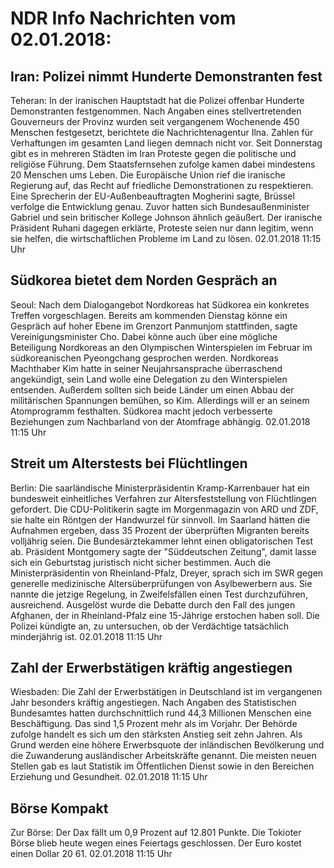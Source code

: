 # NDR Info Nachrichten vom 02.01.2018:


## Iran: Polizei nimmt Hunderte Demonstranten fest
Teheran: In der iranischen Hauptstadt hat die Polizei offenbar Hunderte Demonstranten festgenommen. Nach Angaben eines stellvertretenden Gouverneurs der Provinz wurden seit vergangenem Wochenende 450 Menschen festgesetzt, berichtete die Nachrichtenagentur Ilna. Zahlen für Verhaftungen im gesamten Land liegen demnach nicht vor. Seit Donnerstag gibt es in mehreren Städten im Iran Proteste gegen die politische und religiöse Führung. Dem Staatsfernsehen zufolge kamen dabei mindestens 20 Menschen ums Leben. Die Europäische Union rief die iranische Regierung auf, das Recht auf friedliche Demonstrationen zu respektieren. Eine Sprecherin der EU-Außenbeauftragten Mogherini sagte, Brüssel verfolge die Entwicklung genau. Zuvor hatten sich Bundesaußenminister Gabriel und sein britischer Kollege Johnson ähnlich geäußert. Der iranische Präsident Ruhani dagegen erklärte, Proteste seien nur dann legitim, wenn sie helfen, die wirtschaftlichen Probleme im Land zu lösen. 02.01.2018 11:15 Uhr 

## Südkorea bietet dem Norden Gespräch an
Seoul: Nach dem Dialogangebot Nordkoreas hat Südkorea ein konkretes Treffen vorgeschlagen. Bereits am kommenden Dienstag könne ein Gespräch auf hoher Ebene im Grenzort Panmunjom stattfinden, sagte Vereinigungsminister Cho. Dabei könne auch über eine mögliche Beteiligung Nordkoreas an den Olympischen Winterspielen im Februar im südkoreanischen Pyeongchang gesprochen werden. Nordkoreas Machthaber Kim hatte in seiner Neujahrsansprache überraschend angekündigt, sein Land wolle eine Delegation zu den Winterspielen entsenden. Außerdem sollten sich beide Länder um einen Abbau der militärischen Spannungen bemühen, so Kim. Allerdings will er an seinem Atomprogramm festhalten. Südkorea macht jedoch verbesserte Beziehungen zum Nachbarland von der Atomfrage abhängig. 02.01.2018 11:15 Uhr 

## Streit um Alterstests bei Flüchtlingen
Berlin: Die saarländische Ministerpräsidentin Kramp-Karrenbauer hat ein bundesweit einheitliches Verfahren zur Altersfeststellung von Flüchtlingen gefordert. Die CDU-Politikerin sagte im Morgenmagazin von ARD und ZDF, sie halte ein Röntgen der Handwurzel für sinnvoll. Im Saarland hätten die Aufnahmen ergeben, dass 35 Prozent der überprüften Migranten bereits volljährig seien. Die Bundesärztekammer lehnt einen obligatorischen Test ab. Präsident Montgomery sagte der "Süddeutschen Zeitung", damit lasse sich ein Geburtstag juristisch nicht sicher bestimmen. Auch die Ministerpräsidentin von Rheinland-Pfalz, Dreyer, sprach sich im SWR gegen generelle medizinische Altersüberprüfungen von Asylbewerbern aus. Sie nannte die jetzige Regelung, in Zweifelsfällen einen Test durchzuführen, ausreichend. Ausgelöst wurde die Debatte durch den Fall des jungen Afghanen, der in Rheinland-Pfalz eine 15-Jährige erstochen haben soll. Die Polizei kündigte an, zu untersuchen, ob der Verdächtige tatsächlich minderjährig ist. 02.01.2018 11:15 Uhr 

## Zahl der Erwerbstätigen kräftig angestiegen
Wiesbaden: Die Zahl der Erwerbstätigen in Deutschland ist im vergangenen Jahr besonders kräftig angestiegen. Nach Angaben des Statistischen Bundesamtes hatten durchschnittlich rund 44,3 Millionen Menschen eine Beschäftigung. Das sind 1,5 Prozent mehr als im Vorjahr. Der Behörde zufolge handelt es sich um den stärksten Anstieg seit zehn Jahren. Als Grund werden eine höhere Erwerbsquote der inländischen Bevölkerung und die Zuwanderung ausländischer Arbeitskräfte genannt. Die meisten neuen Stellen gab es laut Statistik im Öffentlichen Dienst sowie in den Bereichen Erziehung und Gesundheit. 02.01.2018 11:15 Uhr 

## Börse Kompakt
Zur Börse: Der Dax fällt um 0,9 Prozent auf 12.801 Punkte. Die Tokioter  Börse blieb heute wegen eines Feiertags geschlossen. Der Euro kostet einen Dollar 20 61. 02.01.2018 11:15 Uhr 
